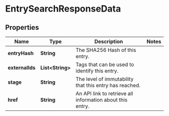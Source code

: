 
# EntrySearchResponseData

## Properties
Name | Type | Description | Notes
------------ | ------------- | ------------- | -------------
**entryHash** | **String** | The SHA256 Hash of this entry. | 
**externalIds** | **List&lt;String&gt;** | Tags that can be used to identify this entry. | 
**stage** | **String** | The level of immutability that this entry has reached. | 
**href** | **String** | An API link to retrieve all information about this entry. | 




